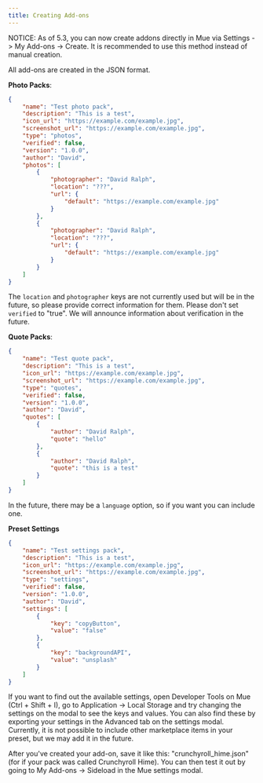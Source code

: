 ```yaml
---
title: Creating Add-ons
---
```


NOTICE: As of 5.3, you can now create addons directly in Mue via Settings -> My Add-ons -> Create. It is recommended to use this method instead of manual creation.

All add-ons are created in the JSON format.

**Photo Packs**:
```json
{
    "name": "Test photo pack",
    "description": "This is a test",
    "icon_url": "https://example.com/example.jpg",
    "screenshot_url": "https://example.com/example.jpg",
    "type": "photos",
    "verified": false,
    "version": "1.0.0",
    "author": "David",
    "photos": [
        {
            "photographer": "David Ralph",
            "location": "???",
            "url": {
                "default": "https://example.com/example.jpg"
            }
        },
        {
            "photographer": "David Ralph",
            "location": "???",
            "url": {
                "default": "https://example.com/example.jpg"
            }
        }
    ]
}
```
The ``location`` and ``photographer`` keys are not currently used but will be in the future, so please provide correct information for them. Please don't set ``verified`` to "true". We will announce information about verification in the future.

**Quote Packs**:
```json
{
    "name": "Test quote pack",
    "description": "This is a test",
    "icon_url": "https://example.com/example.jpg",
    "screenshot_url": "https://example.com/example.jpg",
    "type": "quotes",
    "verified": false,
    "version": "1.0.0",
    "author": "David",
    "quotes": [
        {
            "author": "David Ralph",
            "quote": "hello"
        },
        {
            "author": "David Ralph",
            "quote": "this is a test"
        }
    ]
}
```
In the future, there may be a ``language`` option, so if you want you can include one.

**Preset Settings**
```json
{
    "name": "Test settings pack",
    "description": "This is a test",
    "icon_url": "https://example.com/example.jpg",
    "screenshot_url": "https://example.com/example.jpg",
    "type": "settings",
    "verified": false,
    "version": "1.0.0",
    "author": "David",
    "settings": [
        {
            "key": "copyButton",
            "value": "false"
        },
        {
            "key": "backgroundAPI",
            "value": "unsplash"
        }
    ]
}
```
If you want to find out the available settings, open Developer Tools on Mue (Ctrl + Shift + I), go to Application -> Local Storage and try changing the settings on the modal to see the keys and values. You can also find these by exporting your settings in the Advanced tab on the settings modal. Currently, it is not possible to include other marketplace items in your preset, but we may add it in the future.

After you've created your add-on, save it like this: "crunchyroll_hime.json" (for if your pack was called Crunchyroll Hime). You can then test it out by going to My Add-ons -> Sideload in the Mue settings modal.
